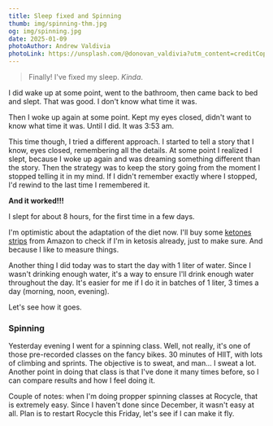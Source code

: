 ```yaml
---
title: Sleep fixed and Spinning
thumb: img/spinning-thm.jpg
og: img/spinning.jpg
date: 2025-01-09
photoAuthor: Andrew Valdivia
photoLink: https://unsplash.com/@donovan_valdivia?utm_content=creditCopyText&utm_medium=referral&utm_source=unsplash
---
```


> Finally! I've fixed my sleep. _Kinda_.

I did wake up at some point, went to the bathroom, then came back to bed and slept. That was good. I don't know what time it was.

Then I woke up again at some point. Kept my eyes closed, didn't want to know what time it was. Until I did. It was 3:53 am.

This time though, I tried a different approach. I started to tell a story that I know, eyes closed, remembering all the details. At some point I realized I slept, because I woke up again and was dreaming something different than the story. Then the strategy was to keep the story going from the moment I stopped telling it in my mind. If I didn't remember exactly where I stopped, I'd rewind to the last time I remembered it.

**And it worked!!!**

I slept for about 8 hours, for the first time in a few days.

I'm optimistic about the adaptation of the diet now. I'll buy some [ketones strips](https://www.amazon.nl/-/en/NKD-Living-Ketone-Test-Strips/dp/B09RZTLH8Y?crid=UIACX5ET4P7Z&dib=eyJ2IjoiMSJ9.uN8fQY-2E0iITqRBSNgGu96hOKK3MlsBJZuso6mHJOoe1yjDjNAOl_Em47xq0lBEBePvDWGrbXre-FdNetLfnJoe64I8nH9knIyk3Pw9-IkbgORCvwp3SQu4v3yWAL7Xjrwf05R8KDKNByRYEPhIG5WOtazFVsz_szz84aSkm6B1fQJ27CVAH0mmwiX8ZdtEK1Gxsyf7O6VncIQlQDDz-sVZouRcLjoNpnpCHT9YPzLr3mFqMhPN3rs2wT-hXDexwtYCDc5wbJJJ8mJTBgoCMz_BJyEQMNNAp3uJQ2GH27sfumOGIkTLGRREoKXzN251nR7wqvymf7MXG2xinZfbivwvIdPSpt6UTuhfiCN6Jcp0pcNkb3wiqNgG2xxj88023hbNV1Rhd_NFbqBy3VJGGS-cYnGWvcJLXaSMZ9RJsqSFheSFd5cLTMyfZPCixX6J.NIOhgw97d1kVjSJlDJmVnV_CkYAwS-hHJIB1FbMvBwo&dib_tag=se&keywords=ketonen+strips&qid=1736423969&sprefix=keton,aps,204&sr=8-5) from Amazon to check if I'm in ketosis already, just to make sure. And because I like to measure things.

Another thing I did today was to start the day with 1 liter of water. Since I wasn't drinking enough water, it's a way to ensure I'll drink enough water throughout the day. It's easier for me if I do it in batches of 1 liter, 3 times a day (morning, noon, evening).

Let's see how it goes.

### Spinning

Yesterday evening I went for a spinning class. Well, not really, it's one of those pre-recorded classes on the fancy bikes. 30 minutes of HIIT, with lots of climbing and sprints. The objective is to sweat, and man... I sweat a lot. Another point in doing that class is that I've done it many times before, so I can compare results and how I feel doing it.

Couple of notes: when I'm doing propper spinning classes at Rocycle, that is extremely easy. Since I haven't done since December, it wasn't easy at all. Plan is to restart Rocycle this Friday, let's see if I can make it fly.